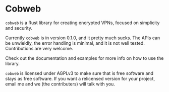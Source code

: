# Cobweb

`cobweb` is a Rust library for creating encrypted VPNs, focused on simplicity and security.

Currently `cobweb` is in version 0.1.0, and it pretty much sucks. The APIs can be unwieldly, the error handling is minimal, and it is not well tested. Contributions are very welcome.

Check out the documentation and examples for more info on how to use the library.

`cobweb` is licensed under AGPLv3 to make sure that is free software and stays as free software. If you want a relicensed version for your project, email me and we (the contributers) will talk with you.
